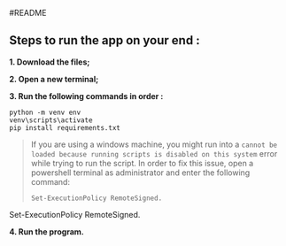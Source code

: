 #README

## Steps to run the app on your end :
**1. Download the files;**

**2. Open a new terminal;**

**3. Run the following commands in order :**
```angular2html
python -m venv env
venv\scripts\activate
pip install requirements.txt
```
>If you are using a windows machine, you might run into a 
> `cannot be loaded because running scripts is disabled on this system` 
> error while trying to run the script. 
> In order to fix this issue, open a powershell terminal as administrator and enter the following command:
> ```angular2html
> Set-ExecutionPolicy RemoteSigned.
>```
Set-ExecutionPolicy RemoteSigned.

**4. Run the program.**